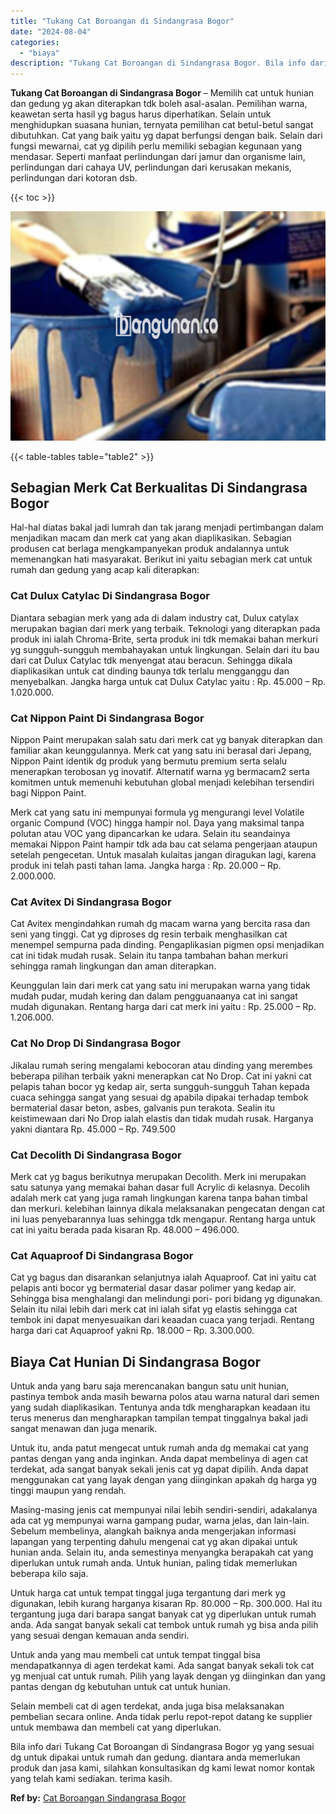 ```yaml
---
title: "Tukang Cat Boroangan di Sindangrasa Bogor"
date: "2024-08-04"
categories: 
  - "biaya"
description: "Tukang Cat Boroangan di Sindangrasa Bogor. Bila info dari Tukang Cat Boroangan di Sindangrasa Bogor yg yang sesuai dg untuk dipakai untuk rumah dan gedung. d..."
---
```


**Tukang Cat Boroangan di Sindangrasa Bogor** – Memilih cat untuk hunian dan gedung yg akan diterapkan tdk boleh asal-asalan. Pemilihan warna, keawetan serta hasil yg bagus harus diperhatikan. Selain untuk menghidupkan suasana hunian, ternyata pemilihan cat betul-betul sangat dibutuhkan. Cat yang baik yaitu yg dapat berfungsi dengan baik. Selain dari fungsi mewarnai, cat yg dipilih perlu memiliki sebagian kegunaan yang mendasar. Seperti manfaat perlindungan dari jamur dan organisme lain, perlindungan dari cahaya UV, perlindungan dari kerusakan mekanis, perlindungan dari kotoran dsb.

{{< toc >}}

![Tukang Cat Boroangan di Sindangrasa Bogor](/images/jasa-cat-murah10.png)

{{< table-tables table="table2" >}}

## Sebagian Merk Cat Berkualitas Di Sindangrasa Bogor

Hal-hal diatas bakal jadi lumrah dan tak jarang menjadi pertimbangan dalam menjadikan macam dan merk cat yang akan diaplikasikan. Sebagian produsen cat berlaga mengkampanyekan produk andalannya untuk memenangkan hati masyarakat. Berikut ini yaitu sebagian merk cat untuk rumah dan gedung yang acap kali diterapkan:

### Cat Dulux Catylac Di Sindangrasa Bogor

Diantara sebagian merk yang ada di dalam industry cat, Dulux catylax merupakan bagian dari merk yang terbaik. Teknologi yang diterapkan pada produk ini ialah Chroma-Brite, serta produk ini tdk memakai bahan merkuri yg sungguh-sungguh membahayakan untuk lingkungan. Selain dari itu bau dari cat Dulux Catylac tdk menyengat atau beracun. Sehingga dikala diaplikasikan untuk cat dinding baunya tdk terlalu mengganggu dan menyebalkan. Jangka harga untuk cat Dulux Catylac yaitu : Rp. 45.000 – Rp. 1.020.000.

### Cat Nippon Paint Di Sindangrasa Bogor

Nippon Paint merupakan salah satu dari merk cat yg banyak diterapkan dan familiar akan keunggulannya. Merk cat yang satu ini berasal dari Jepang, Nippon Paint identik dg produk yang bermutu premium serta selalu menerapkan terobosan yg inovatif. Alternatif warna yg bermacam2 serta komitmen untuk memenuhi kebutuhan global menjadi kelebihan tersendiri bagi Nippon Paint.

Merk cat yang satu ini mempunyai formula yg mengurangi level Volatile organic Compund (VOC) hingga hampir nol. Daya yang maksimal tanpa polutan atau VOC yang dipancarkan ke udara. Selain itu seandainya memakai Nippon Paint hampir tdk ada bau cat selama pengerjaan ataupun setelah pengecetan. Untuk masalah kulaitas jangan diragukan lagi, karena produk ini telah pasti tahan lama. Jangka harga : Rp. 20.000 – Rp. 2.000.000.

### Cat Avitex Di Sindangrasa Bogor

Cat Avitex mengindahkan rumah dg macam warna yang bercita rasa dan seni yang tinggi. Cat yg diproses dg resin terbaik menghasilkan cat menempel sempurna pada dinding. Pengaplikasian pigmen opsi menjadikan cat ini tidak mudah rusak. Selain itu tanpa tambahan bahan merkuri sehingga ramah lingkungan dan aman diterapkan.

Keunggulan lain dari merk cat yang satu ini merupakan warna yang tidak mudah pudar, mudah kering dan dalam pengguanaanya cat ini sangat mudah digunakan. Rentang harga dari cat merk ini yaitu : Rp. 25.000 – Rp. 1.206.000.

### Cat No Drop Di Sindangrasa Bogor

Jikalau rumah sering mengalami kebocoran atau dinding yang merembes beberapa pilihan terbaik yakni menerapkan cat No Drop. Cat ini yakni cat pelapis tahan bocor yg kedap air, serta sungguh-sungguh Tahan kepada cuaca sehingga sangat yang sesuai dg apabila dipakai terhadap tembok bermaterial dasar beton, asbes, galvanis pun terakota. Sealin itu keistimewaan dari No Drop ialah elastis dan tidak mudah rusak. Harganya yakni diantara Rp. 45.000 – Rp. 749.500

### Cat Decolith Di Sindangrasa Bogor

Merk cat yg bagus berikutnya merupakan Decolith. Merk ini merupakan satu satunya yang memakai bahan dasar full Acrylic di kelasnya. Decolih adalah merk cat yang juga ramah lingkungan karena tanpa bahan timbal dan merkuri. kelebihan lainnya dikala melaksanakan pengecatan dengan cat ini luas penyebarannya luas sehingga tdk mengapur. Rentang harga untuk cat ini yaitu berada pada kisaran Rp. 48.000 – 496.000.

### Cat Aquaproof Di Sindangrasa Bogor

Cat yg bagus dan disarankan selanjutnya ialah Aquaproof. Cat ini yaitu cat pelapis anti bocor yg bermaterial dasar dasar polimer yang kedap air. Sehingga bisa menghalangi dan melindungi pori- pori bidang yg digunakan. Selain itu nilai lebih dari merk cat ini ialah sifat yg elastis sehingga cat tembok ini dapat menyesuaikan dari keaadan cuaca yang terjadi. Rentang harga dari cat Aquaproof yakni Rp. 18.000 – Rp. 3.300.000.

## Biaya Cat Hunian Di Sindangrasa Bogor

Untuk anda yang baru saja merencanakan bangun satu unit hunian, pastinya tembok anda masih bewarna polos atau warna natural dari semen yang sudah diaplikasikan. Tentunya anda tdk mengharapkan keadaan itu terus menerus dan mengharapkan tampilan tempat tinggalnya bakal jadi sangat menawan dan juga menarik.

Untuk itu, anda patut mengecat untuk rumah anda dg memakai cat yang pantas dengan yang anda inginkan. Anda dapat membelinya di agen cat terdekat, ada sangat banyak sekali jenis cat yg dapat dipilih. Anda dapat menggunakan cat yang layak dengan yang diinginkan apakah dg harga yg tinggi maupun yang rendah.

Masing-masing jenis cat mempunyai nilai lebih sendiri-sendiri, adakalanya ada cat yg mempunyai warna gampang pudar, warna jelas, dan lain-lain. Sebelum membelinya, alangkah baiknya anda mengerjakan informasi lapangan yang terpenting dahulu mengenai cat yg akan dipakai untuk hunian anda. Selain itu, anda semestinya menyangka berapakah cat yang diperlukan untuk rumah anda. Untuk hunian, paling tidak memerlukan beberapa kilo saja.

Untuk harga cat untuk tempat tinggal juga tergantung dari merk yg digunakan, lebih kurang harganya kisaran Rp. 80.000 – Rp. 300.000. Hal itu tergantung juga dari barapa sangat banyak cat yg diperlukan untuk rumah anda. Ada sangat banyak sekali cat tembok untuk rumah yg bisa anda pilih yang sesuai dengan kemauan anda sendiri.

Untuk anda yang mau membeli cat untuk tempat tinggal bisa mendapatkannya di agen terdekat kami. Ada sangat banyak sekali tok cat yg menjual cat untuk rumah. Pilih yang layak dengan yg diinginkan dan yang pantas dengan dg kebutuhan untuk cat untuk hunian.

Selain membeli cat di agen terdekat, anda juga bisa melaksanakan pembelian secara online. Anda tidak perlu repot-repot datang ke supplier untuk membawa dan membeli cat yang diperlukan.

Bila info dari Tukang Cat Boroangan di Sindangrasa Bogor yg yang sesuai dg untuk dipakai untuk rumah dan gedung. diantara anda memerlukan produk dan jasa kami, silahkan konsultasikan dg kami lewat nomor kontak yang telah kami sediakan. terima kasih.

**Ref by:** [Cat Boroangan Sindangrasa Bogor](https://id.wikipedia.org/wiki/Cat)

